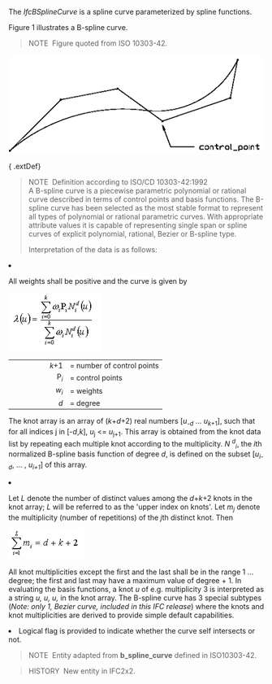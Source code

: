 ﻿The _IfcBSplineCurve_ is a spline curve parameterized by spline functions.

Figure 1 illustrates a B-spline curve.

> NOTE&nbsp; Figure quoted from ISO 10303-42.

!["control points"](../../../../../../figures/ifcbsplinecurve-fig1.gif "Figure 1 &mdash; B-spline curve")

{ .extDef}
> NOTE&nbsp; Definition according to ISO/CD 10303-42:1992  
> A B-spline curve is a piecewise parametric polynomial or rational curve described in terms of control points and basis functions. The B-spline curve has been selected as the most stable format to represent all types of polynomial or rational parametric curves. With appropriate attribute values it is capable of representing single span or spline curves of explicit polynomial, rational, Bezier or B-spline type.  
>   
> Interpretation of the data is as follows: <ol style=" font-size:inherit;">
<li style=" font-size:inherit;">
<p style=" font-size:inherit;">All weights shall be positive and the curve is given by</p>
<img src="../../../../../../figures/ifcbsplinecurve-math1.gif" alt="equation" width="183" height="115" border="0">
<table summary="illustration" style=" font-size:inherit;">
<tr style=" font-size:inherit;">
<td align="right" width="100" style=" font-size:inherit;"><em>k</em>+1</td>
<td style=" font-size:inherit;">= number of control points</td>
</tr>
<tr style=" font-size:inherit;">
<td align="right" width="100" style=" font-size:inherit;">P<sub><em>i</em></sub></td>
<td style=" font-size:inherit;">= control points</td>
</tr>
<tr style=" font-size:inherit;">
<td align="right" width="100" style=" font-size:inherit;"><em>w</em><sub><em>i</em></sub></td>
<td>= weights</td>
</tr>
<tr style=" font-size:inherit;">
<td align="right" width="100" style=" font-size:inherit;"><em>d</em></td>
<td>= degree</td>
</tr>
</table>
<p style=" font-size:inherit;">The knot array is an array of (<em>k</em>+<em>d</em>+2) real numbers
[<em>u</em><sub>-<em>d</em></sub> ... <em>u</em><sub><em>k</em>+1</sub>], such that for all indices j in
[-<em>d</em>,<em>k</em>], <em>u</em><sub>j</sub> &lt;= <em>u</em><sub>j+1</sub>. This array is obtained from the knot
data list by repeating each multiple knot according to the multiplicity. <em>N <sup>d</sup><sub>i</sub></em>, the
<em>i</em>th normalized B-spline basis function of degree <em>d</em>, is defined on the subset
[<em>u<sub>i-d</sub></em>, ... , <em>u<sub>i+1</sub></em>] of this array.</p>
</li>
<li style=" font-size:inherit;">
<p style=" font-size:inherit;">Let <em>L</em> denote the number of distinct values among the <em>d</em>+<em>k</em>+2
knots in the knot array; <em>L</em> will be referred to as the 'upper index on knots'. Let <em>m<sub>j</sub></em>
denote the multiplicity (number of repetitions) of the <em>j</em>th distinct knot. Then</p>
<img src="../../../../../../figures/ifcbsplinecurve-math2.gif" alt="equation" width="149" height="59" border="0">
<p style=" font-size:inherit;">All knot multiplicities except the first and the last shall be in the range 1 ...
degree; the first and last may have a maximum value of degree + 1. In evaluating the basis functions, a knot <em>u</em>
of e.g. multiplicity 3 is interpreted as a string <em>u, u, u,</em> in the knot array. The B-spline curve has 3 special
subtypes (<em>Note: only 1, Bezier curve, included in this IFC release</em>) where the knots and knot multiplicities
are derived to provide simple default capabilities.</p>
</li>
<li style=" font-size:inherit;">Logical flag is provided to indicate whether the curve self intersects or not.</li>
</ol>

> NOTE&nbsp; Entity adapted from **b_spline_curve** defined in ISO10303-42.

> HISTORY&nbsp; New entity in IFC2x2.